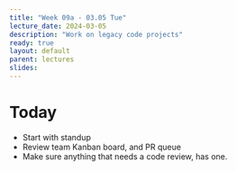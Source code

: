 ```yaml
---
title: "Week 09a - 03.05 Tue"
lecture_date: 2024-03-05
description: "Work on legacy code projects"
ready: true
layout: default
parent: lectures
slides:
---
```


# Today

* Start with standup
* Review team Kanban board, and PR queue
* Make sure anything that needs a code review, has one.

